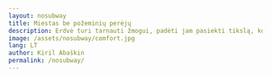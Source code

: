 ```yaml
---
layout: nosubway
title: Miestas be požeminių perėjų
description: Erdvė turi tarnauti žmogui, padėti jam pasiekti tikslą, koordinuoti ir gelbėti. Požeminės perėjos mieste tai totalitarinės urbanistikos standartas - reikalingas tik tam, kad paslėpti žmogų po žieme ir atlaisvinti kelią automobiliui.
image: /assets/nosubway/comfort.jpg
lang: LT
author: Kiril Abaškin
permalink: /nosubway/
---
```

